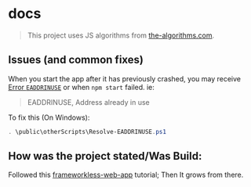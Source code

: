 # **docs**

> This project uses JS algorithms from [the-algorithms.com](https://the-algorithms.com/language/javascript).

## Issues (and common fixes)

When you start the app after it has previously crashed, you may receive [Error `EADDRINUSE`](https://stackoverflow.com/questions/4075287/node-express-eaddrinuse-address-already-in-use-kill-server)
or when `npm start` failed. ie:

> EADDRINUSE, Address already in use

To fix this (On Windows):

```PowerShell
. \public\otherScripts\Resolve-EADDRINUSE.ps1
```

## How was the project stated/Was Build:

Followed this [frameworkless-web-app](https://www.sitepoint.com/build-frameworkless-web-app-modern-javascript-web-components/) tutorial; Then It grows from there.
